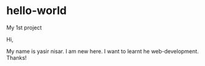 # hello-world
My 1st project

Hi,

My name is yasir nisar. I am new here. I want to learnt he web-development. Thanks!


